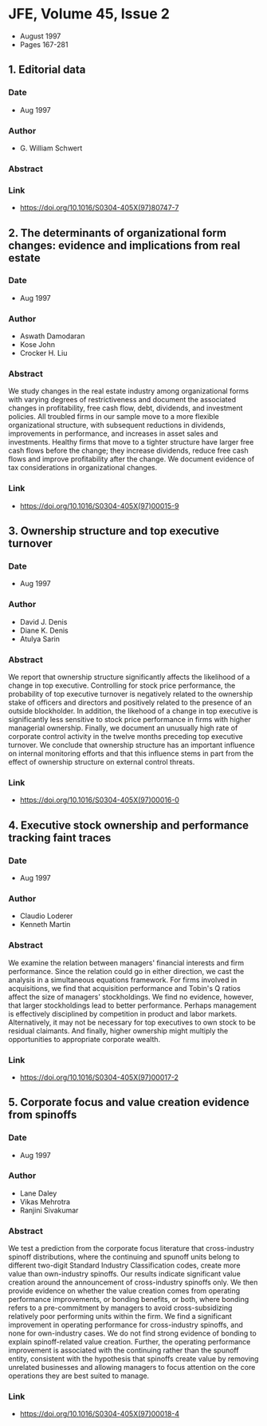 # JFE, Volume 45, Issue 2
- August 1997
- Pages 167-281

## 1. Editorial data
### Date
- Aug 1997
### Author
- G. William Schwert
### Abstract

### Link
- https://doi.org/10.1016/S0304-405X(97)80747-7

## 2. The determinants of organizational form changes: evidence and implications from real estate
### Date
- Aug 1997
### Author
- Aswath Damodaran
- Kose John
- Crocker H. Liu
### Abstract
We study changes in the real estate industry among organizational forms with varying degrees of restrictiveness and document the associated changes in profitability, free cash flow, debt, dividends, and investment policies. All troubled firms in our sample move to a more flexible organizational structure, with subsequent reductions in dividends, improvements in performance, and increases in asset sales and investments. Healthy firms that move to a tighter structure have larger free cash flows before the change; they increase dividends, reduce free cash flows and improve profitability after the change. We document evidence of tax considerations in organizational changes.
### Link
- https://doi.org/10.1016/S0304-405X(97)00015-9

## 3. Ownership structure and top executive turnover
### Date
- Aug 1997
### Author
- David J. Denis
- Diane K. Denis
- Atulya Sarin
### Abstract
We report that ownership structure significantly affects the likelihood of a change in top executive. Controlling for stock price performance, the probability of top executive turnover is negatively related to the ownership stake of officers and directors and positively related to the presence of an outside blockholder. In addition, the likehood of a change in top executive is significantly less sensitive to stock price performance in firms with higher managerial ownership. Finally, we document an unusually high rate of corporate control activity in the twelve months preceding top executive turnover. We conclude that ownership structure has an important influence on internal monitoring efforts and that this influence stems in part from the effect of ownership structure on external control threats.
### Link
- https://doi.org/10.1016/S0304-405X(97)00016-0

## 4. Executive stock ownership and performance tracking faint traces
### Date
- Aug 1997
### Author
- Claudio Loderer
- Kenneth Martin
### Abstract
We examine the relation between managers' financial interests and firm performance. Since the relation could go in either direction, we cast the analysis in a simultaneous equations framework. For firms involved in acquisitions, we find that acquisition performance and Tobin's Q ratios affect the size of managers' stockholdings. We find no evidence, however, that larger stockholdings lead to better performance. Perhaps management is effectively disciplined by competition in product and labor markets. Alternatively, it may not be necessary for top executives to own stock to be residual claimants. And finally, higher ownership might multiply the opportunities to appropriate corporate wealth.
### Link
- https://doi.org/10.1016/S0304-405X(97)00017-2

## 5. Corporate focus and value creation evidence from spinoffs
### Date
- Aug 1997
### Author
- Lane Daley
- Vikas Mehrotra
- Ranjini Sivakumar
### Abstract
We test a prediction from the corporate focus literature that cross-industry spinoff distributions, where the continuing and spunoff units belong to different two-digit Standard Industry Classification codes, create more value than own-industry spinoffs. Our results indicate significant value creation around the announcement of cross-industry spinoffs only. We then provide evidence on whether the value creation comes from operating performance improvements, or bonding benefits, or both, where bonding refers to a pre-commitment by managers to avoid cross-subsidizing relatively poor performing units within the firm. We find a significant improvement in operating performance for cross-industry spinoffs, and none for own-industry cases. We do not find strong evidence of bonding to explain spinoff-related value creation. Further, the operating performance improvement is associated with the continuing rather than the spunoff entity, consistent with the hypothesis that spinoffs create value by removing unrelated businesses and allowing managers to focus attention on the core operations they are best suited to manage.
### Link
- https://doi.org/10.1016/S0304-405X(97)00018-4


